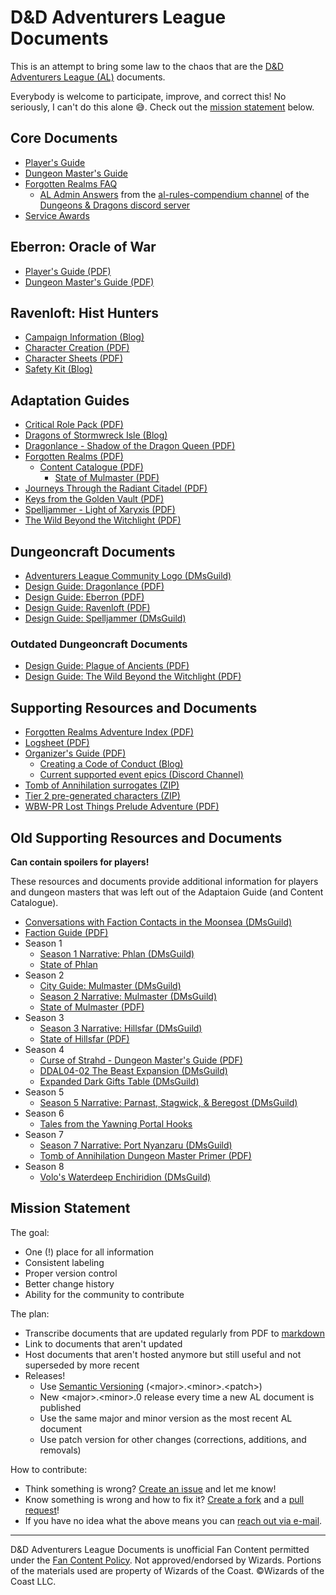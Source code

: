 # D&D Adventurers League Documents

This is an attempt to bring some law to the chaos that are the [D&D Adventurers League (AL)](https://dnd.wizards.com/adventurers-league) documents.

Everybody is welcome to participate, improve, and correct this! No seriously, I can't do this alone 😅. Check out the [mission statement](#mission-statement) below.

## Core Documents

- [Player's Guide](DDAL_Players_Guide.md)
- [Dungeon Master's Guide](DDAL_Dungeon_Masters_Guide.md)
- [Forgotten Realms FAQ](DDAL_Forgotten_Realms_FAQ.md)
  - [AL Admin Answers](DDAL_Admin_Answers.md) from the [al-rules-compendium channel](https://discord.com/channels/516367331358801950/1049795363999055883) of the [Dungeons & Dragons discord server](https://discord.gg/dnd)
- [Service Awards](DDAL_Service_Awards.md)

## Eberron: Oracle of War

- [Player's Guide (PDF)](https://media.wizards.com/2021/dnd/downloads/OracleofWar_PGv1_5.pdf)
- [Dungeon Master's Guide (PDF)](https://media.wizards.com/2021/dnd/downloads/OracleofWar_DMGv1_5.pdf)

## Ravenloft: Hist Hunters

- [Campaign Information (Blog)](https://dnd.wizards.com/adventurers-league/mist-hunters)
- [Character Creation (PDF)](https://media.wizards.com/2021/dnd/downloads/MistHunters_char_guide.pdf)
- [Character Sheets (PDF)](https://media.wizards.com/2021/dnd/downloads/charactersheet_ravenloft.pdf)
- [Safety Kit (Blog)](https://yawningportal.dnd.wizards.com/blog/mist-hunters-safety-kit/)

## Adaptation Guides

- [Critical Role Pack (PDF)](https://cdn.discordapp.com/attachments/1049795241433124935/1050181332170452992/DD_Adventurers_League_Critical_Role_Pack_v1.0.pdf)
- [Dragons of Stormwreck Isle (Blog)](https://yawningportal.dnd.wizards.com/blog/dragons-of-stormwreck-isle-adaptation-guidance/)
- [Dragonlance - Shadow of the Dragon Queen (PDF)](https://cdn.discordapp.com/attachments/1049795241433124935/1083919162553946132/Shadow_of_the_Dragon_Queen_Dragonlance_Adaptation_Guide.pdf)
- [Forgotten Realms (PDF)](https://cdn.discordapp.com/attachments/1049795241433124935/1050181333843968010/DD_Adventurers_League_Adaptation_Guide_2014-21_v1.0.pdf)
  - [Content Catalogue (PDF)](https://cdn.discordapp.com/attachments/1049795241433124935/1077708099126825032/Adventurers_League_Content_Catalogue_v9.02.pdf)
    - [State of Mulmaster (PDF)](/unhosted_docs/State-of-Mulmaster-with-Logsheet.pdf)
- [Journeys Through the Radiant Citadel (PDF)](https://cdn.discordapp.com/attachments/1049795241433124935/1050181332669567106/Journeys_Through_the_Radiant_Citadel_Adaptation_Guide.pdf)
- [Keys from the Golden Vault (PDF)](https://cdn.discordapp.com/attachments/1049795241433124935/1102710535520268389/Keys_from_the_Golden_Vault_Adaption_Guide.pdf)
- [Spelljammer - Light of Xaryxis (PDF)](https://cdn.discordapp.com/attachments/1049795241433124935/1050181333453901923/DD_Adventurers_League_Adaptation_Guide_Spelljammer_Light_of_Xaryxis.pdf)
- [The Wild Beyond the Witchlight (PDF)](https://media.wizards.com/2021/dnd/downloads/DDAL_Pack-The_Wild_Beyond_the_Witchlight.pdf)

## Dungeoncraft Documents

- [Adventurers League Community Logo (DMsGuild)](https://www.dmsguild.com/product/343241/Adventurers-League-Community-Logo)
- [Design Guide: Dragonlance (PDF)](https://cdn.discordapp.com/attachments/1049795241433124935/1105938028586860565/DD_Adventurers_League_Dungeoncraft_Dragonlance_v1.0.pdf)
- [Design Guide: Eberron (PDF)](https://cdn.discordapp.com/attachments/1049795241433124935/1054504818057695344/DD_Adventurers_League_Dungeoncraft_Eberron_v1.0.pdf)
- [Design Guide: Ravenloft (PDF)](https://cdn.discordapp.com/attachments/1049795241433124935/1054504818372255764/DD_Adventurers_League_Dungeoncraft_Ravenloft_v1.0.pdf)
- [Design Guide: Spelljammer (DMsGuild)](https://www.dmsguild.com/product/408831/Dungeoncraft-Spelljammer-Designers-Pack)

### Outdated Dungeoncraft Documents

- [Design Guide: Plague of Ancients (PDF)](/unhosted_docs/Dungeoncraft_Adventures_-_Plague_of_Ancients_v2.pdf)
- [Design Guide: The Wild Beyond the Witchlight (PDF)](https://media.wizards.com/2021/dnd/downloads/Dungeoncraft_Wild_Beyond_the_Witchlight_v1.2.pdf)

## Supporting Resources and Documents

- [Forgotten Realms Adventure Index (PDF)](https://media.wizards.com/2021/dnd/downloads/DDAL_Forgotten_Realms_Adventure_Index_v11.0.pdf)
- [Logsheet (PDF)](https://media.wizards.com/2020/dnd/downloads/S10_AL_Logsheet.pdf)
- [Organizer's Guide (PDF)](https://media.wizards.com/2021/dnd/downloads/DDAL_Organizers_Guide_v11.0.pdf)
  - [Creating a Code of Conduct (Blog)](https://yawningportal.dnd.wizards.com/blog/creating-a-code-of-conduct/)
  - [Current supported event epics (Discord Channel)](https://discord.com/channels/516367331358801950/1050208806006702081)
- [Tomb of Annihilation surrogates (ZIP)](https://cdn.discordapp.com/attachments/1049795241433124935/1076223368707199087/925821-ToA_Surrogate_Pack.zip)
- [Tier 2 pre-generated characters (ZIP)](https://cdn.discordapp.com/attachments/1049795241433124935/1076223368333893713/925821-Adventurers_League_Tier_2_Pregenerated_Characters_3.zip)
- [WBW-PR Lost Things Prelude Adventure (PDF)](https://media.wizards.com/2021/dnd/downloads/WBW-PR_Lost_Things_Prelude_Adventure.pdf)

## Old Supporting Resources and Documents

**Can contain spoilers for players!**

These resources and documents provide additional information for players and dungeon masters that was left out of the Adaptaion Guide (and Content Catalogue).

- [Conversations with Faction Contacts in the Moonsea (DMsGuild)](https://www.dmsguild.com/product/171835/Conversations-With-Faction-Contacts-in-the-Moonsea-vol-1)
- [Faction Guide (PDF)](/unhosted_docs/DDAL_FACTION_GUIDE_v701.pdf)
- Season 1
  - [Season 1 Narrative: Phlan (DMsGuild)](https://www.dmsguild.com/product/171065/Season-1-Narrative-Phlan)
  - [State of Phlan](/unhosted_docs/DDAL_State_of_Phlan.md)
- Season 2
  - [City Guide: Mulmaster (DMsGuild)](https://www.dmsguild.com/product/202483/City-Guide-Mulmaster)
  - [Season 2 Narrative: Mulmaster (DMsGuild)](https://www.dmsguild.com/product/171064/Season-2-Narrative-Mulmaster)
  - [State of Mulmaster (PDF)](/unhosted_docs/State-of-Mulmaster-with-Logsheet.pdf)
- Season 3
  - [Season 3 Narrative: Hillsfar (DMsGuild)](https://www.dmsguild.com/product/171062/Season-3-Narrative-Hillsfar)
  - [State of Hillsfar (PDF)](/unhosted_docs/Hillsfar-Regional-Character-Options.pdf)
- Season 4
  - [Curse of Strahd - Dungeon Master's Guide (PDF)](/unhosted_docs/CoS%20-%20Dungeon%20Master's%20Guide.pdf)
  - [DDAL04-02 The Beast Expansion (DMsGuild)](https://www.dmsguild.com/product/180498/DDAL0402-The-Beast-5e-Expansion-OPTIONAL-CONTENT)
  - [Expanded Dark Gifts Table (DMsGuild)](https://www.dmsguild.com/product/186573/DDAL04-Expanded-Dark-Gifts-Table-OPTIONAL-CONTENT)
- Season 5
  - [Season 5 Narrative: Parnast, Stagwick, & Beregost (DMsGuild)](https://www.dmsguild.com/product/209064/Season-5-Narrative-Parnast-Stagwick--Beregost)
- Season 6
  - [Tales from the Yawning Portal Hooks](/unhosted_docs/DDAL_DDHC-TYP_Hooks.md)
- Season 7
  - [Season 7 Narrative: Port Nyanzaru (DMsGuild)](https://www.dmsguild.com/product/264264/Season-7-Narrative-Port-Nyanzaru)
  - [Tomb of Annihilation Dungeon Master Primer (PDF)](unhosted_docs/DDAL_Death_Curse_Primer_v1.3.pdf)
- Season 8
  - [Volo's Waterdeep Enchiridion (DMsGuild)](https://www.dmsguild.com/product/254063/Volos-Waterdeep-Enchiridion-5e)

## Mission Statement

The goal:

- One (!) place for all information
- Consistent labeling
- Proper version control
- Better change history
- Ability for the community to contribute

The plan:

- Transcribe documents that are updated regularly from PDF to [markdown](https://www.markdownguide.org/basic-syntax)
- Link to documents that aren't updated
- Host documents that aren't hosted anymore but still useful and not superseded by more recent
- Releases!
  - Use [Semantic Versioning](https://en.wikipedia.org/wiki/Software_versioning#Semantic_versioning) (\<major>.\<minor>.\<patch>)
  - New \<major>.\<minor>.0 release every time a new AL document is published
  - Use the same major and minor version as the most recent AL document
  - Use patch version for other changes (corrections, additions, and removals)

How to contribute:

- Think something is wrong? [Create an issue](https://github.com/r-koch/ddal-docs/issues) and let me know!
- Know something is wrong and how to fix it? [Create a fork](https://docs.github.com/en/get-started/quickstart/fork-a-repo) and a [pull request](https://github.com/r-koch/ddal-docs/pulls)!
- If you have no idea what the above means you can [reach out via e-mail](mailto:ddal-docs@rkoch.dev).

---

D&D Adventurers League Documents is unofficial Fan Content permitted under the [Fan Content Policy](https://company.wizards.com/en/legal/fancontentpolicy). Not approved/endorsed by Wizards. Portions of the materials used are property of Wizards of the Coast. ©Wizards of the Coast LLC.
